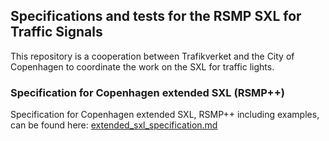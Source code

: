 ## Specifications and tests for the RSMP SXL for Traffic Signals

This repository is a cooperation between Trafikverket and the City of Copenhagen to coordinate the work on the SXL for traffic lights.

### Specification for Copenhagen extended SXL (RSMP++)

Specification for Copenhagen extended SXL, RSMP++ including examples, can be found here: <a href="extended_sxl_specification.md">extended_sxl_specification.md</a>

